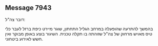## Message 7943

דובר צה"ל:

בהמשך להתרעה שהופעלה במרחב הגליל התחתון, שוגר מיירט כיפת ברזל לעבר כלי טיס מאויש מרחוק של צה"ל שזוהתה בו תקלה טכנית.
השיגור בוצע באופן מבוקר ואין חשש לאירוע ביטחוני.

